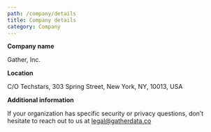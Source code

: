 ```yaml
---
path: /company/details
title: Company details
category: Company
---
```

**Company name**

Gather, Inc.

**Location**

C/O Techstars, 303 Spring Street, New York, NY, 10013, USA

**Additional information**

If your organization has specific security or privacy questions, don’t hesitate to reach out to us at legal@gatherdata.co
